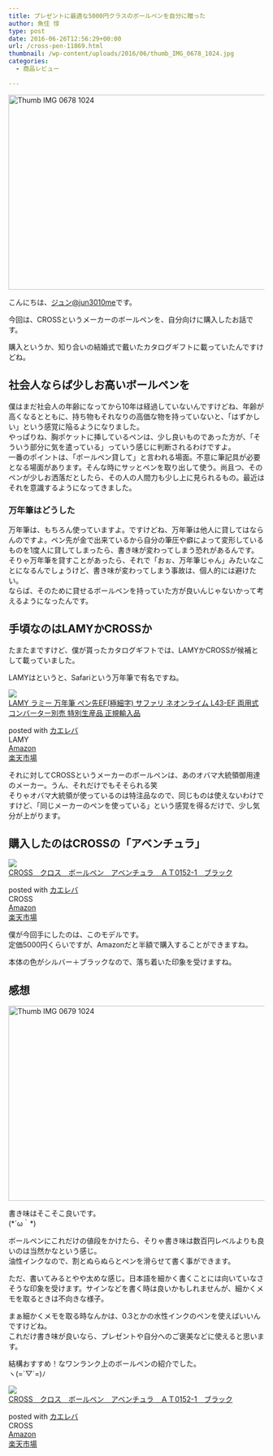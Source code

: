 ```yaml
---
title: プレゼントに最適な5000円クラスのボールペンを自分に贈った
author: 魚住 惇
type: post
date: 2016-06-26T12:56:29+00:00
url: /cross-pen-11869.html
thumbnail: /wp-content/uploads/2016/06/thumb_IMG_0678_1024.jpg
categories:
  - 商品レビュー

---
```

<img decoding="async" loading="lazy" src="/wp-content/uploads/2016/06/thumb_IMG_0678_1024.jpg" alt="Thumb IMG 0678 1024" title="thumb_IMG_0678_1024.jpg" border="0" width="512" height="384" /><!--more-->

こんにちは、[ジュン@jun3010me][1]です。

今回は、CROSSというメーカーのボールペンを、自分向けに購入したお話です。

購入というか、知り合いの結婚式で戴いたカタログギフトに載っていたんですけどね。

## 社会人ならば少しお高いボールペンを

僕はまだ社会人の年齢になってから10年は経過していないんですけどね、年齢が高くなるとともに、持ち物もそれなりの高価な物を持っていないと、「はずかしい」という感覚に陥るようになりました。  
やっぱりね、胸ポケットに挿しているペンは、少し良いものであった方が、「そういう部分に気を遣っている」っていう感じに判断されるわけですよ。  
一番のポイントは、「ボールペン貸して」と言われる場面。不意に筆記具が必要となる場面があります。そんな時にサッとペンを取り出して使う。尚且つ、そのペンが少しお洒落だとしたら、その人の人間力も少し上に見られるもの。最近はそれを意識するようになってきました。

### 万年筆はどうした

万年筆は、もちろん使っていますよ。ですけどね、万年筆は他人に貸してはならんのですよ。ペン先が金で出来ているから自分の筆圧や癖によって変形しているものを1度人に貸してしまったら、書き味が変わってしまう恐れがあるんです。そりゃ万年筆を貸すことがあったら、それで「おぉ、万年筆じゃん」みたいなことになるんでしょうけど、書き味が変わってしまう事故は、個人的には避けたい。  
ならば、そのために貸せるボールペンを持っていた方が良いんじゃないかって考えるようになったんです。

## 手頃なのはLAMYかCROSSか

たまたまですけど、僕が貰ったカタログギフトでは、LAMYかCROSSが候補として載っていました。

LAMYはというと、Safariという万年筆で有名ですね。

<div class="kaerebalink-box">
  <div class="kaerebalink-image">
    <a href="http://www.amazon.co.jp/exec/obidos/ASIN/B00Y08YT32/jn050191-22/ref=nosim/" target="_blank" ><img decoding="async" src="http://ecx.images-amazon.com/images/I/314zyb8P4ML._SL160_.jpg" style="border: none;" /></a>
  </div>
  <div class="kaerebalink-info">
    <div class="kaerebalink-name">
      <a href="http://www.amazon.co.jp/exec/obidos/ASIN/B00Y08YT32/jn050191-22/ref=nosim/" target="_blank" >LAMY ラミー 万年筆 ペン先EF(極細字) サファリ ネオンライム L43-EF 両用式 コンバーター別売 特別生産品 正規輸入品</a></p>
      <div class="kaerebalink-powered-date">
        posted with <a href="http://kaereba.com" rel="nofollow" target="_blank">カエレバ</a>
      </div>
    </div>
    <div class="kaerebalink-detail">
      LAMY
    </div>
    <div class="kaerebalink-link1">
      <div class="shoplinkamazon">
        <a href="http://www.amazon.co.jp/gp/search?keywords=%83%89%83~%81%5B%20%96%9C%94N%95M&#038;__mk_ja_JP=%83J%83%5E%83J%83i&#038;tag=jn050191-22" target="_blank" >Amazon</a>
      </div>
      <div class="shoplinkrakuten">
        <a href="http://hb.afl.rakuten.co.jp/hgc/13c945af.7f4d37c0.13c945b0.d426235d/?pc=http%3A%2F%2Fsearch.rakuten.co.jp%2Fsearch%2Fmall%2F%25E3%2583%25A9%25E3%2583%259F%25E3%2583%25BC%2520%25E4%25B8%2587%25E5%25B9%25B4%25E7%25AD%2586%2F-%2Ff.1-p.1-s.1-sf.0-st.A-v.2%3Fx%3D0%26scid%3Daf_ich_link_urltxt%26m%3Dhttp%3A%2F%2Fm.rakuten.co.jp%2F" target="_blank" >楽天市場</a>
      </div>
    </div>
  </div>
  <div class="booklink-footer" style="clear: left">
  </div>
</div>

それに対してCROSSというメーカーのボールペンは、あのオバマ大統領御用達のメーカー。うん、それだけでもそそられる笑  
そりゃオバマ大統領が使っているのは特注品なので、同じものは使えないわけですけど、「同じメーカーのペンを使っている」という感覚を得るだけで、少し気分が上がります。

## 購入したのはCROSSの「アベンチュラ」

<div class="kaerebalink-box">
  <div class="kaerebalink-image">
    <a href="http://www.amazon.co.jp/exec/obidos/ASIN/B003R6P3AG/jn050191-22/ref=nosim/" target="_blank" ><img decoding="async" src="http://ecx.images-amazon.com/images/I/21dXEOyJyzL._SL160_.jpg" style="border: none;" /></a>
  </div>
  <div class="kaerebalink-info">
    <div class="kaerebalink-name">
      <a href="http://www.amazon.co.jp/exec/obidos/ASIN/B003R6P3AG/jn050191-22/ref=nosim/" target="_blank" >CROSS　クロス　ボールペン　アベンチュラ　ＡＴ0152-1　ブラック</a></p>
      <div class="kaerebalink-powered-date">
        posted with <a href="http://kaereba.com" rel="nofollow" target="_blank">カエレバ</a>
      </div>
    </div>
    <div class="kaerebalink-detail">
      CROSS
    </div>
    <div class="kaerebalink-link1">
      <div class="shoplinkamazon">
        <a href="http://www.amazon.co.jp/gp/search?keywords=%83A%83x%83%93%83%60%83%85%83%89&#038;__mk_ja_JP=%83J%83%5E%83J%83i&#038;tag=jn050191-22" target="_blank" >Amazon</a>
      </div>
      <div class="shoplinkrakuten">
        <a href="http://hb.afl.rakuten.co.jp/hgc/13c945af.7f4d37c0.13c945b0.d426235d/?pc=http%3A%2F%2Fsearch.rakuten.co.jp%2Fsearch%2Fmall%2F%25E3%2582%25A2%25E3%2583%2599%25E3%2583%25B3%25E3%2583%2581%25E3%2583%25A5%25E3%2583%25A9%2F-%2Ff.1-p.1-s.1-sf.0-st.A-v.2%3Fx%3D0%26scid%3Daf_ich_link_urltxt%26m%3Dhttp%3A%2F%2Fm.rakuten.co.jp%2F" target="_blank" >楽天市場</a>
      </div>
    </div>
  </div>
  <div class="booklink-footer" style="clear: left">
  </div>
</div>

僕が今回手にしたのは、このモデルです。  
定価5000円くらいですが、Amazonだと半額で購入することができますね。

本体の色がシルバー＋ブラックなので、落ち着いた印象を受けますね。

## 感想

<img decoding="async" loading="lazy" src="/wp-content/uploads/2016/06/thumb_IMG_0679_1024.jpg" alt="Thumb IMG 0679 1024" title="thumb_IMG_0679_1024.jpg" border="0" width="512" height="384" /> 

書き味はそこそこ良いです。  
(\*´ω｀\*)

ボールペンにこれだけの値段をかけたら、そりゃ書き味は数百円レベルよりも良いのは当然かなという感じ。  
油性インクなので、割とぬらぬらとペンを滑らせて書く事ができます。

ただ、書いてみるとやや太めな感じ。日本語を細かく書くことには向いていなさそうな印象を受けます。サインなどを書く時は良いかもしれませんが、細かくメモを取るときは不向きな様子。

まぁ細かくメモを取る時なんかは、0.3とかの水性インクのペンを使えばいいんですけどね。  
これだけ書き味が良いなら、プレゼントや自分へのご褒美などに使えると思います。

結構おすすめ！なワンランク上のボールペンの紹介でした。  
ヽ(=´▽\`=)ﾉ

<div class="kaerebalink-box">
  <div class="kaerebalink-image">
    <a href="http://www.amazon.co.jp/exec/obidos/ASIN/B003R6P3AG/jn050191-22/ref=nosim/" target="_blank" ><img decoding="async" src="http://ecx.images-amazon.com/images/I/21dXEOyJyzL._SL160_.jpg" style="border: none;" /></a>
  </div>
  <div class="kaerebalink-info">
    <div class="kaerebalink-name">
      <a href="http://www.amazon.co.jp/exec/obidos/ASIN/B003R6P3AG/jn050191-22/ref=nosim/" target="_blank" >CROSS　クロス　ボールペン　アベンチュラ　ＡＴ0152-1　ブラック</a></p>
      <div class="kaerebalink-powered-date">
        posted with <a href="http://kaereba.com" rel="nofollow" target="_blank">カエレバ</a>
      </div>
    </div>
    <div class="kaerebalink-detail">
      CROSS
    </div>
    <div class="kaerebalink-link1">
      <div class="shoplinkamazon">
        <a href="http://www.amazon.co.jp/gp/search?keywords=%83A%83x%83%93%83%60%83%85%83%89&#038;__mk_ja_JP=%83J%83%5E%83J%83i&#038;tag=jn050191-22" target="_blank" >Amazon</a>
      </div>
      <div class="shoplinkrakuten">
        <a href="http://hb.afl.rakuten.co.jp/hgc/13c945af.7f4d37c0.13c945b0.d426235d/?pc=http%3A%2F%2Fsearch.rakuten.co.jp%2Fsearch%2Fmall%2F%25E3%2582%25A2%25E3%2583%2599%25E3%2583%25B3%25E3%2583%2581%25E3%2583%25A5%25E3%2583%25A9%2F-%2Ff.1-p.1-s.1-sf.0-st.A-v.2%3Fx%3D0%26scid%3Daf_ich_link_urltxt%26m%3Dhttp%3A%2F%2Fm.rakuten.co.jp%2F" target="_blank" >楽天市場</a>
      </div>
    </div>
  </div>
  <div class="booklink-footer" style="clear: left">
  </div>
</div>

 [1]: https://twitter.com/jun3010me